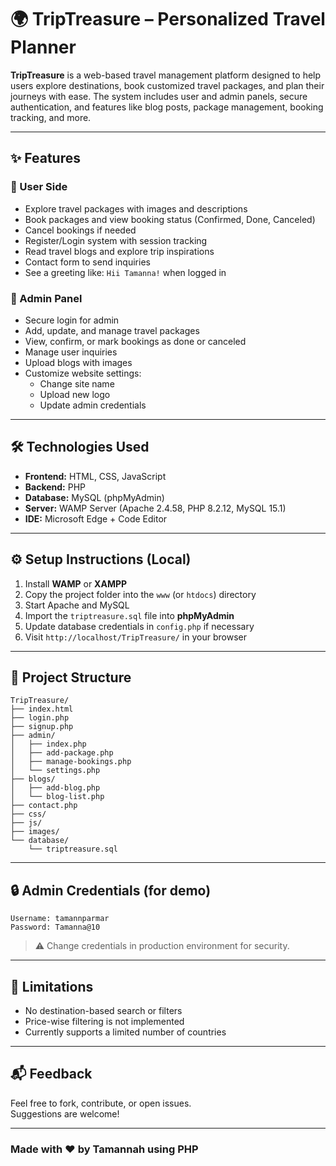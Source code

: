 # 🌍 TripTreasure – Personalized Travel Planner

**TripTreasure** is a web-based travel management platform designed to help users explore destinations, book customized travel packages, and plan their journeys with ease. The system includes user and admin panels, secure authentication, and features like blog posts, package management, booking tracking, and more.

---

## ✨ Features

### 🧭 User Side
- Explore travel packages with images and descriptions
- Book packages and view booking status (Confirmed, Done, Canceled)
- Cancel bookings if needed
- Register/Login system with session tracking
- Read travel blogs and explore trip inspirations
- Contact form to send inquiries
- See a greeting like: `Hii Tamanna!` when logged in

### 🔐 Admin Panel
- Secure login for admin
- Add, update, and manage travel packages
- View, confirm, or mark bookings as done or canceled
- Manage user inquiries
- Upload blogs with images
- Customize website settings:
  - Change site name
  - Upload new logo
  - Update admin credentials

---

## 🛠️ Technologies Used

- **Frontend:** HTML, CSS, JavaScript
- **Backend:** PHP
- **Database:** MySQL (phpMyAdmin)
- **Server:** WAMP Server (Apache 2.4.58, PHP 8.2.12, MySQL 15.1)
- **IDE:** Microsoft Edge + Code Editor

---

## ⚙️ Setup Instructions (Local)

1. Install **WAMP** or **XAMPP**
2. Copy the project folder into the `www` (or `htdocs`) directory
3. Start Apache and MySQL
4. Import the `triptreasure.sql` file into **phpMyAdmin**
5. Update database credentials in `config.php` if necessary
6. Visit `http://localhost/TripTreasure/` in your browser

---

## 📁 Project Structure

```
TripTreasure/
├── index.html
├── login.php
├── signup.php
├── admin/
│   ├── index.php
│   ├── add-package.php
│   ├── manage-bookings.php
│   └── settings.php
├── blogs/
│   ├── add-blog.php
│   └── blog-list.php
├── contact.php
├── css/
├── js/
├── images/
└── database/
    └── triptreasure.sql
```




---

## 🔒 Admin Credentials (for demo)

```
Username: tamannparmar
Password: Tamanna@10
```

> ⚠️ Change credentials in production environment for security.

---

## 🚫 Limitations

- No destination-based search or filters
- Price-wise filtering is not implemented
- Currently supports a limited number of countries

---

## 📬 Feedback

Feel free to fork, contribute, or open issues.  
Suggestions are welcome!

---

### Made with ❤️ by Tamannah using PHP

